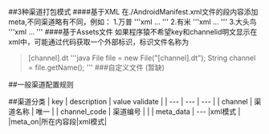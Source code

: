 ##3种渠道打包模式
####基于XML
在./AndroidManifest.xml文件的<application>段内容添加meta,不同渠道略有不同，例如：
1.万普
'''xml
<meta-data android:name="APP_PID" android:value="gfan" />
...
'''
2.有米
'''xml
<meta-data android:name="YOUMI_CHANNEL" android:value="10020"></meta-data>
...
'''
3.大头鸟
'''xml
<meta-data android:name="DTN_PLACE_ID" android:value="gfan" />
...
'''
####基于Assets文件
如果程序猿不希望key和channelid明文显示在xml中，可能通过代码获取一个外部标识，标识文件名称为
>[channel].dt
'''java
File file = new File("[channel].dt");
String channel = file.getName();
'''
###自定义文件
(暂缺)

##一般渠道配置规则

##渠道分类
| key       | description   | value validate   |
| ---       | ---        | ---  |
| channel      | 渠道名称   | 唯一   |
| channel_code   | 渠道编号   |     |
| meta_data       | ---  |xml模式     |
|meta_on|所在内容段|xml模式|


